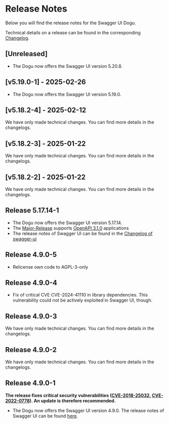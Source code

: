 # Release Notes

Below you will find the release notes for the Swagger UI Dogu. 

Technical details on a release can be found in the corresponding [Changelog](https://docs.cloudogu.com/en/docs/dogus/swaggerui/CHANGELOG/).
## [Unreleased]
- The Dogu now offers the Swagger UI version 5.20.8.

## [v5.19.0-1] - 2025-02-26

- The Dogu now offers the Swagger UI version 5.19.0.

## [v5.18.2-4] - 2025-02-12

We have only made technical changes. You can find more details in the changelogs.

## [v5.18.2-3] - 2025-01-22

We have only made technical changes. You can find more details in the changelogs.

## [v5.18.2-2] - 2025-01-22

We have only made technical changes. You can find more details in the changelogs.

## Release 5.17.14-1
- The Dogu now offers the Swagger UI version 5.17.14.
- The [Major-Release](https://github.com/swagger-api/swagger-ui/releases/tag/v5.0.0) supports [OpenAPI 3.1.0](https://github.com/OAI/OpenAPI-Specification/blob/master/versions/3.1.0.md) applications
- The release notes of Swagger UI can be found in the [Changelog of swagger-ui](https://github.com/swagger-api/swagger-ui/releases?page=1)

## Release 4.9.0-5
- Relicense own code to AGPL-3-only

## Release 4.9.0-4

* Fix of critical CVE CVE-2024-41110 in library dependencies. This vulnerability could not be actively exploited in Swagger UI, though.

## Release 4.9.0-3

We have only made technical changes. You can find more details in the changelogs.

## Release 4.9.0-2

We have only made technical changes. You can find more details in the changelogs.

## Release 4.9.0-1

**The release fixes critical security vulnerabilities ([CVE-2018-25032](https://security.alpinelinux.org/vuln/CVE-2018-25032), [CVE-2022-0778](https://security.alpinelinux.org/vuln/CVE-2022-0778)). An update is therefore recommended.**

* The Dogu now offers the Swagger UI version 4.9.0. The release notes of Swagger UI can be found [here](https://github.com/swagger-api/swagger-ui/releases/tag/v4.9.0).
